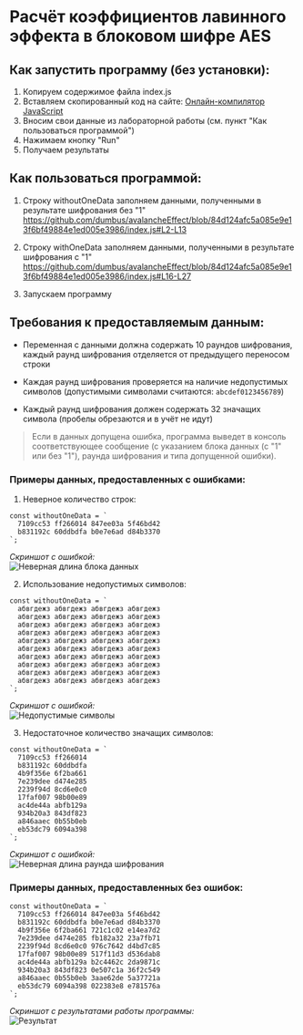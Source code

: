 # Расчёт коэффициентов лавинного эффекта в блоковом шифре AES

## Как запустить программу (без установки):

1. Копируем содержимое файла index.js
2. Вставляем скопированный код на сайте: [Онлайн-компилятор JavaScript](https://www.programiz.com/javascript/online-compiler/)
3. Вносим свои данные из лабораторной работы (см. пункт "Как пользоваться программой")
4. Нажимаем кнопку "Run"
5. Получаем результаты

## Как пользоваться программой:

1. Строку withoutOneData заполняем данными, полученными в результате шифрования без "1"
https://github.com/dumbus/avalancheEffect/blob/84d124afc5a085e9e13f6bf49884e1ed005e3986/index.js#L2-L13

2. Строку withOneData заполняем данными, полученными в результате шифрования с "1"
https://github.com/dumbus/avalancheEffect/blob/84d124afc5a085e9e13f6bf49884e1ed005e3986/index.js#L16-L27

3. Запускаем программу

## Требования к предоставляемым данным:

* Переменная с данными должна содержать 10 раундов шифрования, каждый раунд шифрования отделяется от предыдущего переносом строки

* Каждая раунд шифрования проверяется на наличие недопустимых символов (допустимыми символами считаются: `abcdef0123456789`)

* Каждый раунд шифрования должен содержать 32 значащих символа (пробелы обрезаются и в учёт не идут)

> Если в данных допущена ошибка, программа выведет в консоль соответствующее сообщение (с указанием блока данных (с "1" или без "1"), раунда шифрования и типа допущенной ошибки).

### Примеры данных, предоставленных с ошибками:

1. Неверное количество строк:

```
const withoutOneData = `
  7109cc53 ff266014 847ee03a 5f46bd42
  b831192c 60ddbdfa b0e7e6ad d84b3370
`;
```

*Скриншот с ошибкой:*  
![Неверная длина блока данных](https://user-images.githubusercontent.com/79057837/232745093-7f7f3440-d885-4e76-b0f4-061f01b74d49.PNG)

2. Использование недопустимых символов:
```
const withoutOneData = `
  абвгдежз абвгдежз абвгдежз абвгдежз
  абвгдежз абвгдежз абвгдежз абвгдежз
  абвгдежз абвгдежз абвгдежз абвгдежз
  абвгдежз абвгдежз абвгдежз абвгдежз
  абвгдежз абвгдежз абвгдежз абвгдежз
  абвгдежз абвгдежз абвгдежз абвгдежз
  абвгдежз абвгдежз абвгдежз абвгдежз
  абвгдежз абвгдежз абвгдежз абвгдежз
  абвгдежз абвгдежз абвгдежз абвгдежз
  абвгдежз абвгдежз абвгдежз абвгдежз
`;
```

*Скриншот с ошибкой:*  
![Недопустимые символы](https://user-images.githubusercontent.com/79057837/232743870-fc37e9f6-8c33-47b6-8b7e-45e67a1b54f1.PNG)

3. Недостаточное количество значащих символов:
```
const withoutOneData = `
  7109cc53 ff266014
  b831192c 60ddbdfa
  4b9f356e 6f2ba661
  7e239dee d474e285
  2239f94d 8cd6e0c0
  17faf007 98b00e89
  ac4de44a abfb129a
  934b20a3 843df823
  a846aaec 0b55b0eb
  eb53dc79 6094a398
`;
```

*Скриншот с ошибкой:*  
![Неверная длина раунда шифрования](https://user-images.githubusercontent.com/79057837/232743923-0bb6d159-5b6a-4f50-ac21-f85ed23f37b5.PNG)

### Примеры данных, предоставленных без ошибок:

```
const withoutOneData = `
  7109cc53 ff266014 847ee03a 5f46bd42
  b831192c 60ddbdfa b0e7e6ad d84b3370
  4b9f356e 6f2ba661 721c1c02 e14ea7d2
  7e239dee d474e285 fb182a32 23a7fb71
  2239f94d 8cd6e0c0 976c7642 d4bd7c85
  17faf007 98b00e89 517f11d3 d536dab8
  ac4de44a abfb129a b2c4462c 2da9871c
  934b20a3 843df823 0e507c1a 36f2c549
  a846aaec 0b55b0eb 3aae62de 5a37721a
  eb53dc79 6094a398 022383e8 e781576a
`;
```
*Скриншот с результатами работы программы:*  
![Результат](https://user-images.githubusercontent.com/79057837/232743987-7bdbf297-c8bf-42f9-96ce-5f04e03be558.PNG)
